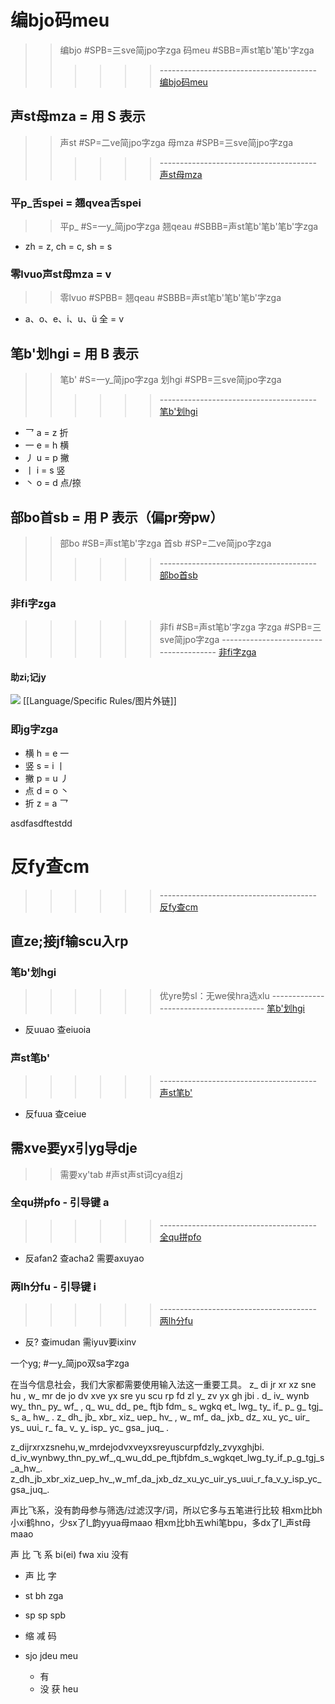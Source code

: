 
# 编bjo码meu
>>  编bjo #SPB=三sve简jpo字zga 码meu #SBB=声st笔b'笔b'字zga
>>>>>>  --------------------------------------- [编bjo码meu](http://sbxlm.github.io/sbfd/#_2-%E5%BF%AB%E9%80%9F%E5%85%A5%E9%97%A8)

## 声st母mza = 用 S 表示
>>  声st #SP=二ve简jpo字zga 母mza #SPB=三sve简jpo字zga
>>>>>>  --------------------------------------- [声st母mza](http://sbxlm.github.io/sbfd/#_2-%E5%BF%AB%E9%80%9F%E5%85%A5%E9%97%A8)
### 平p_舌spei = 翘qvea舌spei
>>  平p_ #S=一y_简jpo字zga 翘qeau #SBBB=声st笔b'笔b'笔b'字zga
- zh = z, ch = c, sh = s
### 零lvuo声st母mza = v
>>  零lvuo #SPBB= 翘qeau #SBBB=声st笔b'笔b'笔b'字zga
- a、o、e、i、u、ü 全 = v

## 笔b'划hgi = 用 B 表示
>>  笔b' #S=一y_简jpo字zga 划hgi #SPB=三sve简jpo字zga
>>>>>>  --------------------------------------- [笔b'划hgi](http://sbxlm.github.io/sbfd/#_2-%E5%BF%AB%E9%80%9F%E5%85%A5%E9%97%A8)
 - 乛 a = z 折
 - 一 e = h 横
 - 丿 u = p 撇
 - 丨 i = s 竖
 - 丶 o = d 点/捺

## 部bo首sb  = 用 P 表示（偏pr旁pw）
>>  部bo #SB=声st笔b'字zga 首sb #SP=二ve简jpo字zga
>>>>>>  --------------------------------------- [部bo首sb](https://sbxlm.github.io/sbfd/#_2-4-%E5%8F%96%E9%83%A8%E8%A7%84%E5%88%99)
### 非fi字zga
>>>>>>  非fi #SB=声st笔b'字zga 字zga #SPB=三sve简jpo字zga
>>>>>>  --------------------------------------- [非fi字zga](https://sbxlm.github.io/sbfd/#_2-1-%E4%B8%80%E8%88%AC%E5%8D%95%E5%AD%97)
#### 助zi;记jy
![](https://sbxlm.github.io/images/image-20250821173146854.webp)
[[Language/Specific Rules/图片外链]]

### 即jg字zga
- 横 h = e 一
- 竖 s = i 丨
- 撇 p = u 丿
- 点 d = o 丶
- 折 z = a 乛

asdfasdftestdd

# 反fy查cm
>>>>>>  --------------------------------------- [反fy查cm](https://sbxlm.github.io/sbfd/#_2-7-%E7%BC%96%E7%A0%81%E5%8F%8D%E6%9F%A5)
## 直ze;接jf输scu入rp

### 笔b'划hgi
>>>>>>  优yre势sl：无we侯hra选xlu
   --------------------------------------- [笔b'划hgi](https://sbxlm.github.io/sbfd/#_2-7-3-%E7%AC%94%E7%94%BB%E5%8F%8D%E6%9F%A5)
- 反uuao 查eiuoia

### 声st笔b'
>>>>>>  --------------------------------------- [声st笔b'](https://sbxlm.github.io/sbfd/#_2-7-2-%E5%A3%B0%E7%AC%94%E5%8F%8D%E6%9F%A5)
- 反fuua 查ceiue

## 需xve要yx引yg导dje
>>  需要xy'tab #声st声st词cya组zj
### 全qu拼pfo - 引导键 a
>>>>>>  --------------------------------------- [全qu拼pfo](https://sbxlm.github.io/sbfd/#_2-7-1-%E6%8B%BC%E9%9F%B3%E5%8F%8D%E6%9F%A5)
- 反afan2 查acha2 需要axuyao

### 两lh分fu  - 引导键 i
>>>>>>  --------------------------------------- [两lh分fu](https://sbxlm.github.io/sbfd/#_2-7-4-%E4%B8%A4%E5%88%86%E5%8F%8D%E6%9F%A5)
- 反? 查imudan 需iyuv要ixinv

一个yg; #一y_简jpo双sa字zga

在当今信息社会，我们大家都需要使用输入法这一重要工具。
z\_ di jr xr xz sne hu , w\_ mr de jo dv xve yx sre yu scu rp fd zl y\_ zv yx gh jbi .
d\_ iv\_ wynb wy\_ thn\_ py\_ wf\_ , q\_ wu\_ dd\_ pe\_ ftjb fdm\_ s\_ wgkq et\_ lwg\_ ty\_ if\_ p\_ g\_ tgj\_ s\_ a\_ hw\_ .
z\_ dh\_ jb\_ xbr\_ xiz\_ uep\_ hv\_ , w\_ mf\_ da\_ jxb\_ dz\_ xu\_ yc\_ uir\_ ys\_ uui\_ r\_ fa\_ v\_ y\_ isp\_ yc\_ gsa\_ juq\_ .

z\_dijrxrxzsnehu,w\_mrdejodvxveyxsreyuscurpfdzly\_zvyxghjbi.
d\_iv\_wynbwy\_thn\_py\_wf\_,q\_wu\_dd\_pe\_ftjbfdm\_s\_wgkqet\_lwg\_ty\_if\_p\_g\_tgj\_s\_a\_hw\_.
z\_dh\_jb\_xbr\_xiz\_uep\_hv\_,w\_mf\_da\_jxb\_dz\_xu\_yc\_uir\_ys\_uui\_r\_fa\_v\_y\_isp\_yc\_gsa\_juq\_.

声比飞系，没有韵母参与筛选/过滤汉字/词，所以它多与五笔进行比较
    相xm比bh小xi鹤hno，少sx了l_韵yyua母maao
    相xm比bh五whi笔bpu，多dx了l_声st母maao
 

声 比 飞 系
 bi(ei) fwa xiu 没有


- 声 比 字
- st bh zga
- sp sp spb

- 缩  减   码
- sjo jdeu meu
  - 有
  - 没
获 heu



